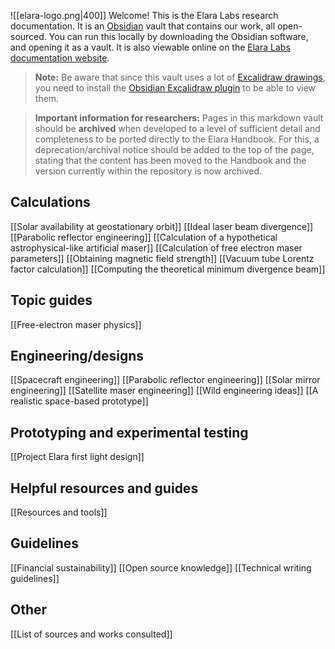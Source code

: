![[elara-logo.png|400]]
Welcome! This is the Elara Labs research documentation. It is an [Obsidian](https://obsidian.md) vault that contains our work, all open-sourced. You can run this locally by downloading the Obsidian software, and opening it as a vault. It is also viewable online on the [Elara Labs documentation website](https://publish.obsidian.md/elara-labs).

> **Note:** Be aware that since this vault uses a lot of [Excalidraw drawings](https://excalidraw.com/), you need to install the [Obsidian Excalidraw plugin](https://github.com/zsviczian/obsidian-excalidraw-plugin/) to be able to view them.

> **Important information for researchers:** Pages in this markdown vault should be **archived** when developed to a level of sufficient detail and completeness to be ported directly to the Elara Handbook. For this, a deprecation/archival notice should be added to the top of the page, stating that the content has been moved to the Handbook and the version currently within the repository is now archived.

## Calculations

[[Solar availability at geostationary orbit]]
[[Ideal laser beam divergence]]
[[Parabolic reflector engineering]]
[[Calculation of a hypothetical astrophysical-like artificial maser]]
[[Calculation of free electron maser parameters]]
[[Obtaining magnetic field strength]]
[[Vacuum tube Lorentz factor calculation]]
[[Computing the theoretical minimum divergence beam]]

## Topic guides

[[Free-electron maser physics]]

## Engineering/designs

[[Spacecraft engineering]]
[[Parabolic reflector engineering]]
[[Solar mirror engineering]]
[[Satellite maser engineering]]
[[Wild engineering ideas]]
[[A realistic space-based prototype]]

## Prototyping and experimental testing

[[Project Elara first light design]]

## Helpful resources and guides

[[Resources and tools]]

## Guidelines

[[Financial sustainability]]
[[Open source knowledge]]
[[Technical writing guidelines]]

## Other

[[List of sources and works consulted]]

